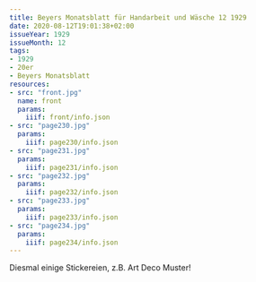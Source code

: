 ```yaml
---
title: Beyers Monatsblatt für Handarbeit und Wäsche 12 1929
date: 2020-08-12T19:01:38+02:00
issueYear: 1929
issueMonth: 12
tags:
- 1929
- 20er
- Beyers Monatsblatt
resources:
- src: "front.jpg"
  name: front
  params:
    iiif: front/info.json
- src: "page230.jpg"
  params:
    iiif: page230/info.json
- src: "page231.jpg"
  params:
    iiif: page231/info.json
- src: "page232.jpg"
  params:
    iiif: page232/info.json
- src: "page233.jpg"
  params:
    iiif: page233/info.json
- src: "page234.jpg"
  params:
    iiif: page234/info.json
---
```

Diesmal einige Stickereien, z.B. Art Deco Muster!
<!--more-->

